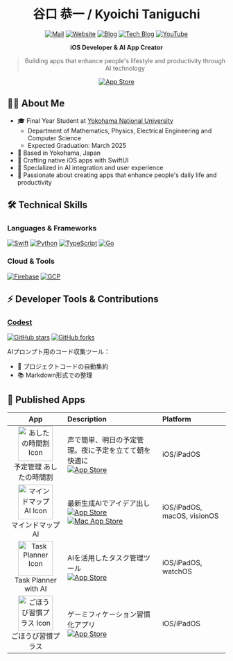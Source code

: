 <div align="center">

# 谷口 恭一 / Kyoichi Taniguchi

[![Mail](https://img.shields.io/badge/Email-info%40taniguchi--kyoichi.com-blue?style=flat-square&logo=gmail&logoColor=white)](mailto:kyoichi_dev.9401@icloud.com)
[![Website](https://img.shields.io/badge/Website-taniguchi--kyoichi.com-green?style=flat-square&logo=safari&logoColor=white)](https://taniguchi-kyoichi.com)
[![Blog](https://img.shields.io/badge/Blog-taniguchi--kyoichi.com%2Fblog-orange?style=flat-square&logo=safari&logoColor=white)](https://taniguchi-kyoichi.com/blog)
[![Tech Blog](https://img.shields.io/badge/Tech_Blog-taniguchi--kyoichi.com%2Ftech-purple?style=flat-square&logo=safari&logoColor=white)](https://taniguchi-kyoichi.com/tech)
[![YouTube](https://img.shields.io/badge/YouTube-@taniguchi--kyoichi-red?style=flat-square&logo=youtube&logoColor=white)](https://youtube.com/@taniguchi-kyoichi)

**iOS Developer & AI App Creator**

> Building apps that enhance people's lifestyle and productivity through AI technology

[![App Store](https://img.shields.io/badge/App_Store-Developer_Page-0D96F6?style=flat-square&logo=app-store&logoColor=white)](https://apps.apple.com/jp/developer/kyoichi-taniguchi/id1609440791)

</div>

## 👨‍💻 About Me
- 🎓 Final Year Student at [Yokohama National University](https://www.ynu.ac.jp/english/)
  - Department of Mathematics, Physics, Electrical Engineering and Computer Science
  - Expected Graduation: March 2025
- 🏢 Based in Yokohama, Japan
- 🚀 Crafting native iOS apps with SwiftUI
- 🤖 Specialized in AI integration and user experience
- 🌱 Passionate about creating apps that enhance people's daily life and productivity

## 🛠 Technical Skills
### Languages & Frameworks
[![Swift](https://img.shields.io/badge/Swift-FA7343?style=for-the-badge&logo=swift&logoColor=white)](https://developer.apple.com/swift/)
[![Python](https://img.shields.io/badge/Python-3776AB?style=for-the-badge&logo=python&logoColor=white)](https://www.python.org/)
[![TypeScript](https://img.shields.io/badge/TypeScript-007ACC?style=for-the-badge&logo=typescript&logoColor=white)](https://www.typescriptlang.org/)
[![Go](https://img.shields.io/badge/Go-00ADD8?style=for-the-badge&logo=go&logoColor=white)](https://go.dev/)

### Cloud & Tools
[![Firebase](https://img.shields.io/badge/Firebase-FFCA28?style=for-the-badge&logo=firebase&logoColor=black)](https://firebase.google.com/)
[![GCP](https://img.shields.io/badge/Google_Cloud-4285F4?style=for-the-badge&logo=google-cloud&logoColor=white)](https://cloud.google.com/)

## ⚡ Developer Tools & Contributions
### [Codest](https://github.com/no-problem-dev/codest)
[![GitHub stars](https://img.shields.io/github/stars/no-problem-dev/codest?style=social)](https://github.com/no-problem-dev/codest/stargazers)
[![GitHub forks](https://img.shields.io/github/forks/no-problem-dev/codest?style=social)](https://github.com/no-problem-dev/codest/network/members)

AIプロンプト用のコード収集ツール：
- 📝 プロジェクトコードの自動集約
- 📚 Markdown形式での整理

## 🚀 Published Apps

| App | Description | Platform |
|:---:|:------------|:---------|
| <img src="https://github.com/user-attachments/assets/0b6e869a-6209-4f7f-87c3-ef63ea8417d9" width="80" alt="あしたの時間割 Icon"> <br> 予定管理 あしたの時間割 | 声で簡単、明日の予定管理。夜に予定を立てて朝を快適に <br> [![App Store](https://img.shields.io/badge/App_Store-0D96F6?style=for-the-badge&logo=app-store&logoColor=white)](https://apps.apple.com/jp/app/id6741523823) | iOS/iPadOS |
| <img src="https://github.com/taniguchi-kyoichi/taniguchi-kyoichi/assets/108321315/834028fa-6281-4899-8647-0e1fa0ac0cf7" width="80" alt="マインドマップAI Icon"> <br> マインドマップAI | 最新生成AIでアイデア出し <br> [![App Store](https://img.shields.io/badge/App_Store-0D96F6?style=for-the-badge&logo=app-store&logoColor=white)](https://apps.apple.com/jp/app/id6470609816) <br> [![Mac App Store](https://img.shields.io/badge/Mac_App_Store-0D96F6?style=for-the-badge&logo=app-store&logoColor=white)](https://apps.apple.com/jp/app/id6470609816?platform=mac) | iOS/iPadOS, macOS, visionOS |
| <img src="https://github.com/user-attachments/assets/f7d47499-d4e2-495e-a4ce-04e7715c96cc" width="80" alt="Task Planner Icon"> <br> Task Planner with AI | AIを活用したタスク管理ツール <br> [![App Store](https://img.shields.io/badge/App_Store-0D96F6?style=for-the-badge&logo=app-store&logoColor=white)](https://apps.apple.com/jp/app/id6608970326) | iOS/iPadOS, watchOS |
| <img src="https://github.com/taniguchi-kyoichi/taniguchi-kyoichi/assets/108321315/a98356e1-6abd-4029-8ea0-4e55ffc0ca07" width="80" alt="ごほうび習慣プラス Icon"> <br> ごほうび習慣プラス | ゲーミフィケーション習慣化アプリ <br> [![App Store](https://img.shields.io/badge/App_Store-0D96F6?style=for-the-badge&logo=app-store&logoColor=white)](https://apps.apple.com/jp/app/id6474091359) | iOS/iPadOS |
